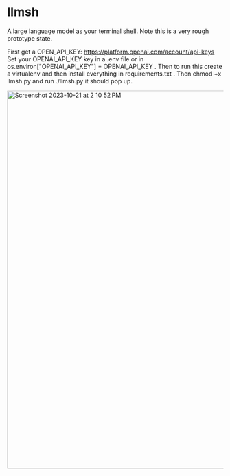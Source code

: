 
# llmsh
A large language model as your terminal shell.
Note this is a very rough prototype state. 

First get a OPEN_API_KEY: https://platform.openai.com/account/api-keys
Set your OPENAI_API_KEY key in a .env file or in os.environ["OPENAI_API_KEY"] = OPENAI_API_KEY . Then to run this create a virtualenv and then install everything in requirements.txt . Then chmod +x llmsh.py and run  ./llmsh.py it should pop up.

<img width="878" alt="Screenshot 2023-10-21 at 2 10 52 PM" src="https://github.com/zitterbewegung/llmsh/assets/30265/f295ed6b-7f39-4487-a5ac-213a11fce734">
